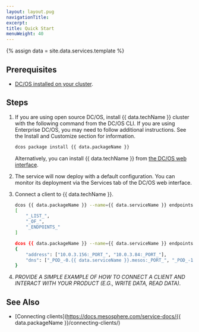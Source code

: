```yaml
---
layout: layout.pug
navigationTitle:
excerpt:
title: Quick Start
menuWeight: 40
---
```

{% assign data = site.data.services.template %}

## Prerequisites

- [DC/OS installed on your cluster](https://docs.mesosphere.com/latest/administration/installing/).

## Steps

1. If you are using open source DC/OS, install {{ data.techName }} cluster with the following command from the DC/OS CLI. If you are using Enterprise DC/OS, you may need to follow additional instructions. See the Install and Customize section for information.

    ```bash
    dcos package install {{ data.packageName }}
    ```

    Alternatively, you can install {{ data.techName }} from [the DC/OS web interface](https://docs.mesosphere.com/latest/usage/webinterface/).

1. The service will now deploy with a default configuration. You can monitor its deployment via the Services tab of the DC/OS web interface.

1. Connect a client to {{ data.techName }}.
    ```bash
    dcos {{ data.packageName }} --name={{ data.serviceName }} endpoints
    [
        "_LIST_",
        "_OF_",
        "_ENDPOINTS_"
    ]

    dcos {{ data.packageName }} --name={{ data.serviceName }} endpoints _ENDPOINT_
    {
        "address": ["10.0.3.156:_PORT_", "10.0.3.84:_PORT_"],
        "dns": ["_POD_-0.{{ data.serviceName }}.mesos:_PORT_", "_POD_-1.{{ data.serviceName }}.mesos:_PORT_"]
    }
    ```

1. _PROVIDE A SIMPLE EXAMPLE OF HOW TO CONNECT A CLIENT AND INTERACT WITH YOUR PRODUCT (E.G., WRITE DATA, READ DATA)._

## See Also

- [Connecting clients](https://docs.mesosphere.com/service-docs/{{ data.packageName }}/connecting-clients/)
